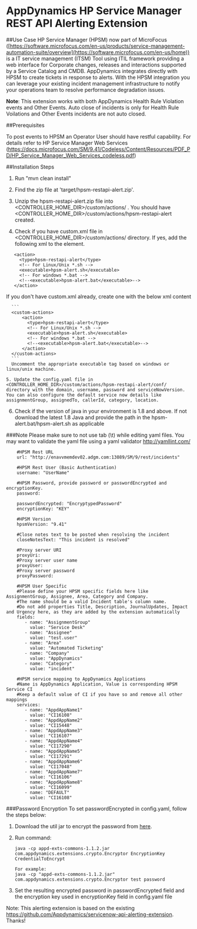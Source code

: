 # AppDynamics HP Service Manager REST API Alerting Extension

##Use Case
HP Service Manager (HPSM) now part of MicroFocus ([https://software.microfocus.com/en-us/products/service-management-automation-suite/overview](https://software.microfocus.com/en-us/home)) is a IT service management (ITSM) Tool using ITIL framework providing a web interface for Corporate changes, releases and interactions supported by a Service Catalog and CMDB. AppDynamics integrates directly with HPSM to create tickets in response to alerts. With the HPSM integration you can leverage your existing incident management infrastructure to notify your operations team to resolve performance degradation issues.

**Note**: This extension works with both AppDynamics Health Rule Violation events and Other Events. Auto close of incidents is only for Health Rule Voilations and Other Events incidents are not auto closed.

##Prerequisites

To post events to HPSM an Operator User should have restful capability. For details refer to HP Service Manager Web Services (https://docs.microfocus.com/SM/9.41/Codeless/Content/Resources/PDF_PD/HP_Service_Manager_Web_Services_codeless.pdf)

##Installation Steps

 1. Run "mvn clean install"

 2. Find the zip file at 'target/hpsm-restapi-alert.zip'.

 3. Unzip the hpsm-restapi-alert.zip file into <CONTROLLER_HOME_DIR>/custom/actions/ . You should have  <CONTROLLER_HOME_DIR>/custom/actions/hpsm-restapi-alert created.

 4. Check if you have custom.xml file in <CONTROLLER_HOME_DIR>/custom/actions/ directory. If yes, add the following xml to the <custom-actions> element.

   ```
      <action>
		<type>hpsm-restapi-alert</type>
		<!-- For Linux/Unix *.sh -->
		<executable>hpsm-alert.sh</executable>
		<!-- For windows *.bat -->
		<!--<executable>hpsm-alert.bat</executable>-->
	  </action>
  ```

   If you don't have custom.xml already, create one with the below xml content

      ```
      <custom-actions>
          <action>
            <type>hpsm-restapi-alert</type>
            <!-- For Linux/Unix *.sh -->
            <executable>hpsm-alert.sh</executable>
            <!-- For windows *.bat -->
            <!--<executable>hpsm-alert.bat</executable>-->
          </action>
      </custom-actions>
      ```
      Uncomment the appropriate executable tag based on windows or linux/unix machine.

    5. Update the config.yaml file in <CONTROLLER_HOME_DIR>/custom/actions/hpsm-restapi-alert/conf/ directory with the domain, username, password and serviceNowVersion. You can also configure the default service now details like assignmentGroup, assignedTo, callerId, category, location.

 6. Check if the version of java in your environment is 1.8 and above. If not download the latest 1.8 Java and provide the path in the hpsm-alert.bat/hpsm-alert.sh as applicable 

###Note
Please make sure to not use tab (\t) while editing yaml files. You may want to validate the yaml file using a yaml validator http://yamllint.com/


```
	#HPSM Rest URL
	url: "http://enavvmemdev02.adgm.com:13089/SM/9/rest/incidents"
	
	#HPSM Rest User (Basic Authentication)
	username: "UserName"
	
	#HPSM Password, provide password or passwordEncrypted and encryptionKey.
	password:
	
	passwordEncrypted: "EncryptypedPassword"
	encryptionKey: "KEY"
	
	#HPSM Version
	hpsmVersion: "9.41"
	
	#Close notes text to be posted when resolving the incident
	closeNotesText: "This incident is resolved"
	
	#Proxy server URI
	proxyUri:
	#Proxy server user name
	proxyUser:
	#Proxy server password
	proxyPassword:
	
	#HPSM User Specific
	#Please define your HPSM specific fields here like AssignmentGroup, Assignee, Area, Category and Company.
	#The name should be a valid Incident table's column name.
	#Do not add properties Title, Description, JournalUpdates, Impact and Urgency here, as they are added by the extension automatically
	fields:
	   - name: "AssignmentGroup"
	     value: "Service Desk"
	   - name: "Assignee"
	     value: "test.user"
	   - name: "Area"
	     value: "Automated Ticketing"
	   - name: "Company"
	     value: "AppDynamics"
	   - name: "Category"
	     value: "incident"
	
	#HPSM service mapping to AppDynamics Applications
	#Name is AppDynamics Application, Value is corresponding HPSM Service CI
	#Keep a default value of CI if you have so and remove all other mappings
	services:
	   - name: "AppdAppName1"
	     value: "CI16108"
	   - name: "AppdAppName2"
	     value: "CI15448"
	   - name: "AppdAppName3"
	     value: "CI16107"
	   - name: "AppdAppName4"
	     value: "CI17290"
	   - name: "AppdAppName5"
	     value: "CI17291"
	   - name: "AppdAppName6"
	     value: "CI17048"
	   - name: "AppdAppName7"
	     value: "CI16106"
	   - name: "AppdAppName8"
	     value: "CI16099"
	   - name: "DEFAULT"
	     value: "CI16108"

```

###Password Encryption
To set passwordEncrypted in config.yaml, follow the steps below:

1. Download the util jar to encrypt the password from [here](https://github.com/Appdynamics/maven-repo/blob/master/releases/com/appdynamics/appd-exts-commons/1.1.2/appd-exts-commons-1.1.2.jar).
2. Run command:

   	~~~   
   	java -cp appd-exts-commons-1.1.2.jar com.appdynamics.extensions.crypto.Encryptor EncryptionKey CredentialToEncrypt
   	
   	For example: 
   	java -cp "appd-exts-commons-1.1.2.jar" com.appdynamics.extensions.crypto.Encryptor test password
   
   	~~~
   	
3. Set the resulting encrypted password in passwordEncrypted field and the encryption key used in encryptionKey field in config.yaml file

Note: This alerting extension is based on the existing https://github.com/Appdynamics/servicenow-api-alerting-extension. Thanks!

